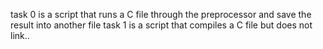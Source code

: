 task 0 is a script that runs a C file through the preprocessor and save the result into another file
task 1 is a script that compiles a C file but does not link..
